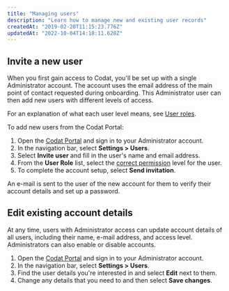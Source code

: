 ```yaml
---
title: "Managing users"
description: "Learn how to manage new and existing user records"
createdAt: "2019-02-20T11:15:23.776Z"
updatedAt: "2022-10-04T14:18:11.628Z"
---
```


## Invite a new user

When you first gain access to Codat, you'll be set up with a single Administrator account. The account uses the email address of the main point of contact requested during onboarding. This Administrator user can then add new users with different levels of access.

For an explanation of what each user level means, see [User roles](https://docs.codat.io/docs/user-roles).

To add new users from the Codat Portal:

1. Open the [Codat Portal](https://app.codat.io) and sign in to your Administrator account.
2. In the navigation bar, select **Settings > Users**.
3. Select **Invite user** and fill in the user's name and email address.
4. From the **User Role** list, select the [correct permission](https://docs.codat.io/docs/user-roles) level for the user.
5. To complete the account setup, select **Send invitation**.

An e-mail is sent to the user of the new account for them to verify their account details and set up a password.

## Edit existing account details

At any time, users with Administrator access can update account details of all users, including their name, e-mail address, and access level. Administrators can also enable or disable accounts.

1. Open the [Codat Portal](https://app.codat.io) and sign in to your Administrator account.
2. In the navigation bar, select **Settings > Users**.
3. Find the user details you're interested in and select **Edit** next to them.
4. Change any details that you need to and then select **Save changes**.
